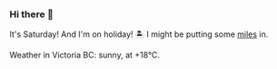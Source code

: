 ### Hi there :wave:

It's Saturday! And I'm on holiday! :desert_island: I might be putting some [miles](https://www.strava.com/athletes/889963) in.

Weather in Victoria BC: sunny, at +18°C.
